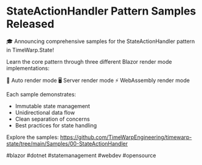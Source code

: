 # StateActionHandler Pattern Samples Released

🎓 Announcing comprehensive samples for the StateActionHandler pattern in TimeWarp.State!

Learn the core pattern through three different Blazor render mode implementations:

🔄 Auto render mode
🖥️ Server render mode
⚡ WebAssembly render mode

Each sample demonstrates:
- Immutable state management
- Unidirectional data flow
- Clean separation of concerns
- Best practices for state handling

Explore the samples: https://github.com/TimeWarpEngineering/timewarp-state/tree/main/Samples/00-StateActionHandler

#blazor #dotnet #statemanagement #webdev #opensource
